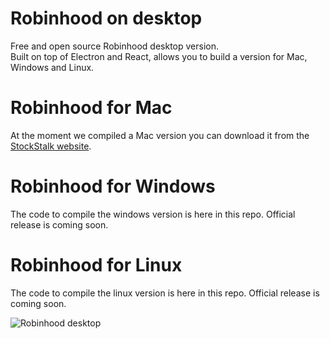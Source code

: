 # Robinhood on desktop

Free and open source Robinhood desktop version.  
Built on top of Electron and React, allows you to build a version for Mac, Windows and Linux.  


# Robinhood for Mac

At the moment we compiled a Mac version you can download it from the [StockStalk website](https://stockstalk.club).

# Robinhood for Windows

The code to compile the windows version is here in this repo. Official release is coming soon.

# Robinhood for Linux

The code to compile the linux version is here in this repo. Official release is coming soon.

![Robinhood desktop](https://i.imgur.com/sF20GCi.png)
